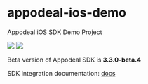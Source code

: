 # appodeal-ios-demo
Appodeal iOS SDK Demo Project

[![](https://img.shields.io/badge/docs-Swift-green.svg)](https://docs.appodeal.com/ios/get-started)
[![](https://img.shields.io/badge/docs-ObjectiveC-green.svg)](https://docs.appodeal.com/ios/get-started)

Beta version of Appodeal SDK is **3.3.0-beta.4**
 
SDK integration documentation: [docs](https://docs.appodeal.com/ios/get-started)


